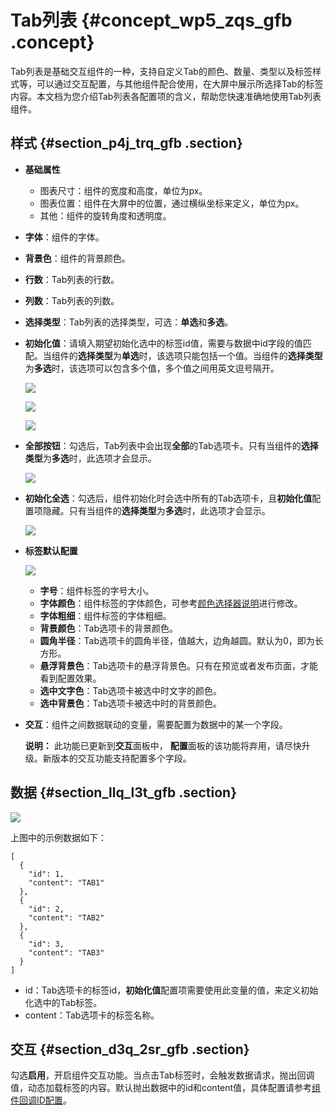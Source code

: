 # Tab列表 {#concept_wp5_zqs_gfb .concept}

Tab列表是基础交互组件的一种，支持自定义Tab的颜色、数量、类型以及标签样式等，可以通过交互配置，与其他组件配合使用，在大屏中展示所选择Tab的标签内容。本文档为您介绍Tab列表各配置项的含义，帮助您快速准确地使用Tab列表组件。

## 样式 {#section_p4j_trq_gfb .section}

-   **基础属性** 

    -   图表尺寸：组件的宽度和高度，单位为px。
    -   图表位置：组件在大屏中的位置，通过横纵坐标来定义，单位为px。
    -   其他：组件的旋转角度和透明度。
-   **字体**：组件的字体。
-   **背景色**：组件的背景颜色。
-   **行数**：Tab列表的行数。
-   **列数**：Tab列表的列数。
-   **选择类型**：Tab列表的选择类型，可选：**单选**和**多选**。
-   **初始化值**：请填入期望初始化选中的标签id值，需要与数据中id字段的值匹配。当组件的**选择类型**为**单选**时，该选项只能包括一个值。当组件的**选择类型**为**多选**时，该选项可以包含多个值，多个值之间用英文逗号隔开。

    ![](http://static-aliyun-doc.oss-cn-hangzhou.aliyuncs.com/assets/img/21835/155894130712905_zh-CN.png)

    ![](http://static-aliyun-doc.oss-cn-hangzhou.aliyuncs.com/assets/img/21835/155894130712906_zh-CN.png)

    ![](http://static-aliyun-doc.oss-cn-hangzhou.aliyuncs.com/assets/img/21835/155894130712909_zh-CN.png)

-   **全部按钮**：勾选后，Tab列表中会出现**全部**的Tab选项卡。只有当组件的**选择类型**为**多选**时，此选项才会显示。

    ![](http://static-aliyun-doc.oss-cn-hangzhou.aliyuncs.com/assets/img/21835/155894130712911_zh-CN.png)

-   **初始化全选**：勾选后，组件初始化时会选中所有的Tab选项卡，且**初始化值**配置项隐藏。只有当组件的**选择类型**为**多选**时，此选项才会显示。

    ![](http://static-aliyun-doc.oss-cn-hangzhou.aliyuncs.com/assets/img/21835/155894130712914_zh-CN.png)

-   **标签默认配置**

    ![](http://static-aliyun-doc.oss-cn-hangzhou.aliyuncs.com/assets/img/21835/155894130712929_zh-CN.png)

    -   **字号**：组件标签的字号大小。
    -   **字体颜色**：组件标签的字体颜色，可参考[颜色选择器说明](intl.zh-CN/用户指南/组件指南/配置项说明.md#section_kdw_vj4_t2b)进行修改。
    -   **字体粗细**：组件标签的字体粗细。
    -   **背景颜色**：Tab选项卡的背景颜色。
    -   **圆角半径**：Tab选项卡的圆角半径，值越大，边角越圆。默认为0，即为长方形。
    -   **悬浮背景色**：Tab选项卡的悬浮背景色。只有在预览或者发布页面，才能看到配置效果。
    -   **选中文字色**：Tab选项卡被选中时文字的颜色。
    -   **选中背景色**：Tab选项卡被选中时的背景颜色。
-   **交互**：组件之间数据联动的变量，需要配置为数据中的某一个字段。

    **说明：** 此功能已更新到**交互**面板中， **配置**面板的该功能将弃用，请尽快升级。新版本的交互功能支持配置多个字段。


## 数据 {#section_llq_l3t_gfb .section}

![](http://static-aliyun-doc.oss-cn-hangzhou.aliyuncs.com/assets/img/21835/155894130712930_zh-CN.png)

上图中的示例数据如下：

``` {#codeblock_u3m_f2r_vi8}
[
  {
    "id": 1,
    "content": "TAB1"
  },
  {
    "id": 2,
    "content": "TAB2"
  },
  {
    "id": 3,
    "content": "TAB3"
  }
]
```

-   id：Tab选项卡的标签id，**初始化值**配置项需要使用此变量的值，来定义初始化选中的Tab标签。
-   content：Tab选项卡的标签名称。

## 交互 {#section_d3q_2sr_gfb .section}

勾选**启用**，开启组件交互功能。当点击Tab标签时，会触发数据请求，抛出回调值，动态加载标签的内容。默认抛出数据中的id和content值，具体配置请参考[组件回调ID配置](../intl.zh-CN/最佳实践/配置数字翻牌器组件的回调ID.md#)。

